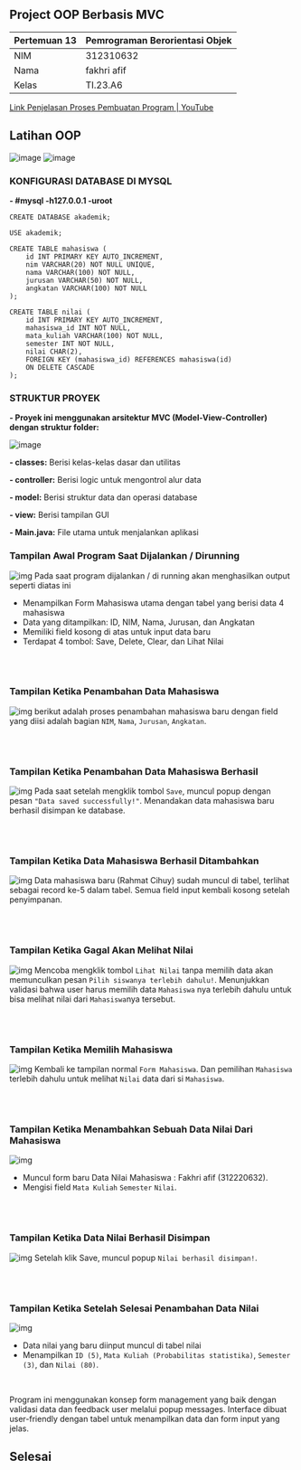 ## Project OOP Berbasis MVC
| Pertemuan 13  |  Pemrograman Berorientasi Objek  
|-------|---------
| NIM   | 312310632
| Nama  | fakhri afif
| Kelas | TI.23.A6

[Link Penjelasan Proses Pembuatan Program | YouTube](https://)



## Latihan OOP
![image](mvc/ss.png)
![image](mvc/ss0.png)


### KONFIGURASI DATABASE DI MYSQL

**- #mysql -h127.0.0.1 -uroot**

```
CREATE DATABASE akademik;
```
```
USE akademik;
```
```
CREATE TABLE mahasiswa (
    id INT PRIMARY KEY AUTO_INCREMENT,
    nim VARCHAR(20) NOT NULL UNIQUE,
    nama VARCHAR(100) NOT NULL,
    jurusan VARCHAR(50) NOT NULL,
    angkatan VARCHAR(100) NOT NULL
);
```
```
CREATE TABLE nilai (
    id INT PRIMARY KEY AUTO_INCREMENT,
    mahasiswa_id INT NOT NULL,
    mata_kuliah VARCHAR(100) NOT NULL,
    semester INT NOT NULL,
    nilai CHAR(2),
    FOREIGN KEY (mahasiswa_id) REFERENCES mahasiswa(id)
    ON DELETE CASCADE
);
```

### STRUKTUR PROYEK

**- Proyek ini menggunakan arsitektur MVC (Model-View-Controller) dengan struktur folder:**

![image](mvc/ss1.png)

**- classes:** Berisi kelas-kelas dasar dan utilitas

**- controller:** Berisi logic untuk mengontrol alur data

**- model:** Berisi struktur data dan operasi database

**- view:** Berisi tampilan GUI

**- Main.java:** File utama untuk menjalankan aplikasi


### Tampilan Awal Program Saat Dijalankan / Dirunning
![img](mvc/ss2.png)
Pada saat program dijalankan / di running akan menghasilkan output seperti diatas ini
- Menampilkan Form Mahasiswa utama dengan tabel yang berisi data 4 mahasiswa
- Data yang ditampilkan: ID, NIM, Nama, Jurusan, dan Angkatan
- Memiliki field kosong di atas untuk input data baru
- Terdapat 4 tombol: Save, Delete, Clear, dan Lihat Nilai

<br> <br>


### Tampilan Ketika Penambahan Data Mahasiswa
![img](mvc/ss3.png)
berikut adalah proses penambahan mahasiswa baru dengan field yang diisi adalah bagian `NIM`, `Nama`, `Jurusan`, `Angkatan`.

<br> <br>


### Tampilan Ketika Penambahan Data Mahasiswa Berhasil
![img](mvc/ss4.png)
Pada saat setelah mengklik tombol `Save`, muncul popup dengan pesan `"Data saved successfully!"`. Menandakan data mahasiswa baru berhasil disimpan ke database.

<br> <br>


### Tampilan Ketika Data Mahasiswa Berhasil Ditambahkan
![img](mvc/ss5.png)
Data mahasiswa baru (Rahmat Cihuy) sudah muncul di tabel, terlihat sebagai record ke-5 dalam tabel. Semua field input kembali kosong setelah penyimpanan.

<br> <br>


### Tampilan Ketika Gagal Akan Melihat Nilai
![img](mvc/ss6.png)
Mencoba mengklik tombol `Lihat Nilai` tanpa memilih data akan memunculkan pesan `Pilih siswanya terlebih dahulu!`. Menunjukkan validasi bahwa user harus memilih data `Mahasiswa` nya terlebih dahulu untuk bisa melihat nilai dari `Mahasiswa`nya tersebut.

<br> <br>


### Tampilan Ketika Memilih Mahasiswa
![img](mvc/ss7.png)
Kembali ke tampilan normal `Form Mahasiswa`. Dan pemilihan `Mahasiswa` terlebih dahulu untuk melihat `Nilai` data dari si `Mahasiswa`.

<br> <br>


### Tampilan Ketika Menambahkan Sebuah Data Nilai Dari Mahasiswa
![img](mvc/ss8.png)
- Muncul form baru Data Nilai Mahasiswa : Fakhri afif (312220632).
- Mengisi field `Mata Kuliah` `Semester` `Nilai`.

<br> <br>


### Tampilan Ketika Data Nilai Berhasil Disimpan 
![img](mvc/ss9.png)
Setelah klik Save, muncul popup `Nilai berhasil disimpan!`.

<br> <br>


### Tampilan Ketika Setelah Selesai Penambahan Data Nilai
![img](mvc/ss10.png)
- Data nilai yang baru diinput muncul di tabel nilai
- Menampilkan `ID (5)`, `Mata Kuliah (Probabilitas statistika)`, `Semester (3)`, dan `Nilai (80)`.

<br>


Program ini menggunakan konsep form management yang baik dengan validasi data dan feedback user melalui popup messages. Interface dibuat user-friendly dengan tabel untuk menampilkan data dan form input yang jelas.


## Selesai
